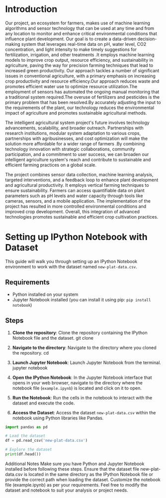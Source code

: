 # Introduction
Our project, an ecosystem for farmers, makes use of machine learning algorithms and sensor technology that can be used at any time and from any location to monitor and enhance critical environmental conditions that influence plant development. Our goal is to create a data-driven decision-making system that leverages real-time data on pH, water level, CO2 concentration, and light intensity to make timely suggestions for fertilization, irrigation, and other treatments .It employs machine learning models to improve crop output, resource efficiency, and sustainability in agriculture, paving the way for precision farming techniques that lead to increased green productivity.
Our approach tackles a number of significant issues in conventional agriculture, with a primary emphasis on increasing crop productivity and resource efficiency.Our approach reduces waste and promotes efficient water use to optimize resource utilization.The employment of sensors has automated the ongoing manual monitoring that a traditional system required.The overuse of fertilizers and pesticides is the primary problem that has been resolved.By accurately adjusting the input to the requirements of the plant, our technology reduces the environmental impact of agriculture and promotes sustainable agricultural methods.

The intelligent agricultural system project's future involves technology advancements, scalability, and broader outreach. Partnerships with research institutions, modular system adaptation to various crops, partnerships with agribusinesses, and cost optimization will make the solution more affordable for a wider range of farmers .By combining technology innovation with strategic collaborations, community participation, and a commitment to user success, we can broaden our intelligent agriculture system's reach and contribute to sustainable and efficient farming practices on a global scale.

The project combines sensor data collection, machine learning analysis, targeted interventions, and a feedback loop to enhance plant development and agricultural productivity. It employs vertical farming techniques to ensure sustainability. Farmers can access quantifiable data on plant parameters such as pH levels and water capacity through tools like cameras, sensors, and a mobile application. The implementation of the project has resulted in more controlled environmental conditions and improved crop development. Overall, this integration of advanced technologies promotes sustainable and efficient crop cultivation practices.


# Setting up IPython Notebook with Dataset

This guide will walk you through setting up an IPython Notebook environment to work with the dataset named `new-plat-data.csv`.

## Requirements
- Python installed on your system
- Jupyter Notebook installed (you can install it using pip: `pip install notebook`)

## Steps

1. **Clone the repository**:
   Clone the repository containing the IPython Notebook file and the dataset.
   git clone <repository-url>

2. **Navigate to the directory**:
   Navigate to the directory where you cloned the repository.
   cd <repository-name>

3. **Launch Jupyter Notebook**:
  Launch Jupyter Notebook from the terminal.
  jupyter notebook


4. **Open the IPython Notebook**:
In the Jupyter Notebook interface that opens in your web browser, navigate to the directory where the notebook file (`example.ipynb`) is located and click on it to open.

5. **Run the Notebook**:
Run the cells in the notebook to interact with the dataset and execute the code.

6. **Access the Dataset**:
Access the dataset `new-plat-data.csv` within the notebook using Python libraries like Pandas.

```python
import pandas as pd

# Load the dataset
df = pd.read_csv('new-plat-data.csv')

# Explore the dataset
print(df.head())
 ```


Additional Notes
Make sure you have Python and Jupyter Notebook installed before following these steps.
Ensure that the dataset file new-plat-data.csv is located in the same directory as the IPython Notebook file or provide the correct path when loading the dataset.
Customize the notebook file (example.ipynb) as per your requirements.
Feel free to modify the dataset and notebook to suit your analysis or project needs.

